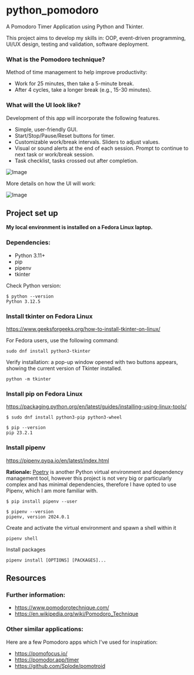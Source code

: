 # python_pomodoro
A Pomodoro Timer Application using Python and Tkinter.

This project aims to develop my skills in: OOP, event-driven programming, UI/UX design, testing and validation, software deployment.

###  What is the Pomodoro technique?

Method of time management to help improve productivity:
- Work for 25 minutes, then take a 5-minute break.
- After 4 cycles, take a longer break (e.g., 15-30 minutes).

### What will the UI look like?
Development of this app will incorporate the following features.

- Simple, user-friendly GUI.
- Start/Stop/Pause/Reset buttons for timer.
- Customizable work/break intervals. Sliders to adjust values.
- Visual or sound alerts at the end of each session. Prompt to continue to next task or work/break session.
- Task checklist, tasks crossed out after completion.

![Image](https://github.com/user-attachments/assets/ab106b6b-d030-443a-9661-233a161124af)

More details on how the UI will work:

![Image](https://github.com/user-attachments/assets/98d5a6dc-b0bf-45d1-8ee7-ecf9e64a0581)

## Project set up

**My local environment is installed on a Fedora Linux laptop.**

### Dependencies:
- Python 3.11+
- pip
- pipenv
- tkinter

Check Python version:
```
$ python --version
Python 3.12.5
```

### Install tkinter on Fedora Linux
https://www.geeksforgeeks.org/how-to-install-tkinter-on-linux/

For Fedora users, use the following command:
```
sudo dnf install python3-tkinter
```
Verify installation: a pop-up window opened with two buttons appears, showing the current version of Tkinter installed.
```
python -m tkinter
```

### Install pip on Fedora Linux
https://packaging.python.org/en/latest/guides/installing-using-linux-tools/

```
$ sudo dnf install python3-pip python3-wheel

$ pip --version
pip 23.2.1
```

### Install pipenv 
https://pipenv.pypa.io/en/latest/index.html

**Rationale:** [Poetry](https://python-poetry.org/) is another Python virtual environment and dependency management tool, however this project is not very big or particularly complex and has minimal dependencies, therefore I have opted to use Pipenv, which I am more familiar with.

```
$ pip install pipenv --user

$ pipenv --version
pipenv, version 2024.0.1
```

Create and activate the virtual environment and spawn a shell within it
```
pipenv shell
```
Install packages
```
pipenv install [OPTIONS] [PACKAGES]...
```

## Resources

### Further information:
- https://www.pomodorotechnique.com/
- https://en.wikipedia.org/wiki/Pomodoro_Technique

### Other similar applications:
Here are a few Pomodoro apps which I've used for inspiration:

- https://pomofocus.io/
- https://pomodor.app/timer
- https://github.com/Splode/pomotroid
